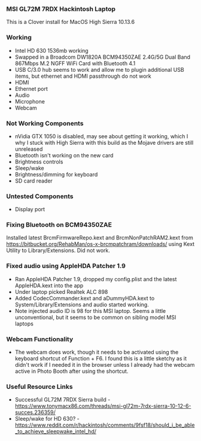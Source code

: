 ###  MSI GL72M 7RDX Hackintosh Laptop

This is a Clover install for MacOS High Sierra 10.13.6

### Working 

- Intel HD 630 1536mb working
- Swapped in a Broadcom DW1820A BCM94350ZAE 2.4G/5G Dual Band 867Mbps M.2 NGFF WiFi Card with Bluetooth 4.1  
- USB C/3.0 hub seems to work and allow me to plugin additional USB items, but ethernet and HDMI passthrough do not work
- HDMI
- Ethernet port
- Audio 
- Microphone
- Webcam 

### Not Working Components

- nVidia GTX 1050 is disabled, may see about getting it working, which I why I stuck with High Sierra with this build as the Mojave drivers are still unreleased
- Bluetooth isn't working on the new card
- Brightness controls
- Sleep/wake
- Brightness/dimming for keyboard
- SD card reader

### Untested Components
- Display port


### Fixing Bluetooth on BCM94350ZAE

Installed latest BrcmFirmwareRepo.kext and BrcmNonPatchRAM2.kext from https://bitbucket.org/RehabMan/os-x-brcmpatchram/downloads/ using Kext Utility to Library/Extensions. Did not work.

### Fixed audio using AppleHDA Patcher 1.9
- Ran AppleHDA Patcher 1.9, dropped my config.plist and the latest AppleHDA.kext into the app
- Under laptop picked Realtek ALC 898
- Added CodecCommander.kext and aDummyHDA.kext to System/Library/Extensions and audio started working.
- Note injected audio ID is 98 for this MSI laptop. Seems a little unconventional, but it seems to be common on sibling model MSI laptops

### Webcam Functionality
- The webcam does work, though it needs to be activated using the keyboard shortcut of Function + F6. I found this is a little sketchy as it didn't work if I needed it in the browser unless I already had the webcam active in Photo Booth after using the shortcut. 


### Useful Resource Links

- Successful GL72M 7RDX Sierra build - https://www.tonymacx86.com/threads/msi-gl72m-7rdx-sierra-10-12-6-succes.236359/
- Sleep/wake for HD 630? - https://www.reddit.com/r/hackintosh/comments/9fsf18/should_i_be_able_to_achieve_sleepwake_intel_hd/
